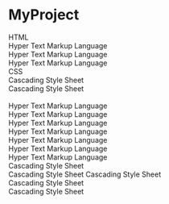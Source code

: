 # MyProject
HTML
<br>
Hyper Text Markup Language
<br>
Hyper Text Markup Language
<br>
Hyper Text Markup Language
<br>
CSS
<br>
Cascading Style Sheet
<br>
Cascading Style Sheet
<br>
<br>
Hyper Text Markup Language
<br>
Hyper Text Markup Language
<br>
Hyper Text Markup Language
<br>
Hyper Text Markup Language
<br>
Hyper Text Markup Language
<br>
Hyper Text Markup Language
<br>
Hyper Text Markup Language
<br>
Cascading Style Sheet
<br>
Cascading Style Sheet
Cascading Style Sheet
<br>
Cascading Style Sheet
<br>
Cascading Style Sheet


